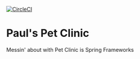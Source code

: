 [![CircleCI](https://circleci.com/gh/accuPaul/sfg-pet-clinic.svg?style=shield)](https://app.circleci.com/pipelines/github/accuPaul/sfg-pet-clinic)


# Paul's Pet Clinic
Messin' about with Pet Clinic is Spring Frameworks
